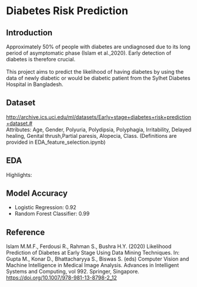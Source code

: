 # Diabetes Risk Prediction

## Introduction
Approximately 50% of people with diabetes are undiagnosed due to its long period of asymptomatic phase (Islam et al.,2020). Early detection of diabetes is therefore crucial.
<br>
<br>
This project aims to predict the likelihood of having diabetes by using the data of newly diabetic or would be diabetic patient from the Sylhet Diabetes Hospital in Bangladesh.

## Dataset
http://archive.ics.uci.edu/ml/datasets/Early+stage+diabetes+risk+prediction+dataset.#
<br>
Attributes:
Age, Gender, Polyuria, Polydipsia, Polyphagia, Irritability, Delayed healing, Genital thrush,Partial paresis, Alopecia, Class.
(Definitions are provided in EDA_feature_selection.ipynb)

## EDA
Highlights:


## Model Accuracy
- Logistic Regression: 0.92
- Random Forest Classifier: 0.99



## Reference
Islam M.M.F., Ferdousi R., Rahman S., Bushra H.Y. (2020) Likelihood Prediction of Diabetes at Early Stage Using Data Mining Techniques. In: Gupta M., Konar D., Bhattacharyya S., Biswas S. (eds) Computer Vision and Machine Intelligence in Medical Image Analysis. Advances in Intelligent Systems and Computing, vol 992. Springer, Singapore. https://doi.org/10.1007/978-981-13-8798-2_12


